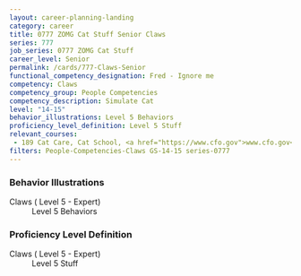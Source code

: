 ```yaml
---
layout: career-planning-landing
category: career
title: 0777 ZOMG Cat Stuff Senior Claws
series: 777
job_series: 0777 ZOMG Cat Stuff
career_level: Senior
permalink: /cards/777-Claws-Senior
functional_competency_designation: Fred - Ignore me
competency: Claws
competency_group: People Competencies
competency_description: Simulate Cat
level: "14-15"
behavior_illustrations: Level 5 Behaviors
proficiency_level_definition: Level 5 Stuff
relevant_courses: 
 - 189 Cat Care, Cat School, <a href="https://www.cfo.gov">www.cfo.gov</a>
filters: People-Competencies-Claws GS-14-15 series-0777
---
```


<div class="desktop:grid-col-6 margin-y-205">
  <div class="border-top-05 bg-white padding-2 shadow-5 height-full members-hover border-1px border-gray-30 border-top-orange radius-lg">
    <h3>Behavior Illustrations</h3>
    <dl class="text-base"><dt>Claws ( Level 5 - Expert)</dt><dd>Level 5 Behaviors</dd></dl>
  </div>
</div>
<div class="desktop:grid-col-6 margin-y-205">
  <div class="border-top-05 bg-white padding-2 shadow-5 height-full members-hover border-1px border-gray-30 border-top-orange radius-lg">
    <h3>Proficiency Level Definition</h3>
    <dl class="text-base"><dt>Claws ( Level 5 - Expert)</dt><dd>Level 5 Stuff</dd></dl>
  </div>
</div>